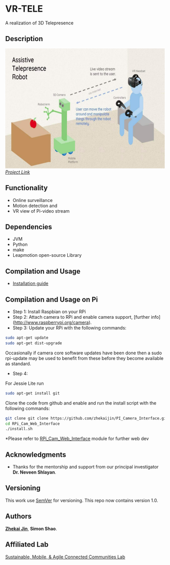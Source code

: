 # VR-TELE #
A realization of 3D Telepresence 

## Description ##
![](doc/vr.jpg)
*<br/>[Project Link](https://engfac.cooper.edu/nshlayan/692)*
## Functionality ##
* Online surveillance 
* Motion detection and 
* VR view of Pi-video stream

## Dependencies ##
* JVM
* Python
* make
* Leapmotion open-source Library

## Compilation and Usage ##
* [Installation guide](src/README.md)


## Compilation and Usage on Pi ##
* Step 1: Install Raspbian on your RPi
* Step 2: Attach camera to RPi and enable camera support, [further info] (http://www.raspberrypi.org/camera).
* Step 3: Update your RPi with the following commands:
```bash
sudo apt-get update
sudo apt-get dist-upgrade
```
Occasionally if camera core software updates have been done then a sudo rpi-update may be used to benefit from these before they become available as standard.

* Step 4:

For Jessie Lite run 

```bash
sudo apt-get install git
```

Clone the code from github and enable and run the install script with the following commands:

```bash
git clone git clone https://github.com/zhekaijin/PI_Camera_Interface.git
cd RPi_Cam_Web_Interface
./install.sh
```
*Please refer to [RPi_Cam_Web_Interface](https://github.com/ZhekaiJin/PI_Camera_Interface) module for further web dev 

## Acknowledgments
* Thanks for the mentorship and support from our principal investigator **Dr. Neveen Shlayan**.

## Versioning
This work use [SemVer](http://semver.org/) for versioning. This repo now contains version 1.0.

## Authors
**[Zhekai Jin](https://zhekaijin.github.io/)**, **Simon Shao**.

## Affiliated Lab
[Sustainable, Mobile, & Agile Connected Communities Lab](https://engfac.cooper.edu/nshlayan/689)
